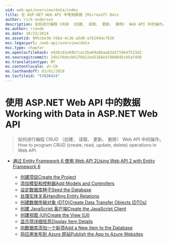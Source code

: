 ```yaml
---
uid: web-api/overview/data/index
title: 在 ASP.NET Web API 中使用数据 |Microsoft Docs
author: rick-anderson
description: 如何进行编程 CRUD （创建、 读取、 更新、 删除） Web API 中的操作。
ms.author: riande
ms.date: 10/23/2014
ms.assetid: 995cbe38-7dbd-4c36-a5d0-a761944c7636
msc.legacyurl: /web-api/overview/data
msc.type: chapter
ms.openlocfilehash: e926c82e84b7cac2ba69a8baa62d2719647523d2
ms.sourcegitcommit: 24b1f6decbb17bb22a45166e5fdb0845c65af498
ms.translationtype: MT
ms.contentlocale: zh-CN
ms.lasthandoff: 03/01/2019
ms.locfileid: "57020424"
---
```

<a name="working-with-data-in-aspnet-web-api"></a><span data-ttu-id="4c9e1-103">使用 ASP.NET Web API 中的数据</span><span class="sxs-lookup"><span data-stu-id="4c9e1-103">Working with Data in ASP.NET Web API</span></span>
====================
> <span data-ttu-id="4c9e1-104">如何进行编程 CRUD （创建、 读取、 更新、 删除） Web API 中的操作。</span><span class="sxs-lookup"><span data-stu-id="4c9e1-104">How to program CRUD (create, read, update, delete) operations in Web API.</span></span>


- [<span data-ttu-id="4c9e1-105">通过 Entity Framework 6 使用 Web API 2</span><span class="sxs-lookup"><span data-stu-id="4c9e1-105">Using Web API 2 with Entity Framework 6</span></span>](using-web-api-with-entity-framework/index.md)

    - [<span data-ttu-id="4c9e1-106">创建项目</span><span class="sxs-lookup"><span data-stu-id="4c9e1-106">Create the Project</span></span>](using-web-api-with-entity-framework/part-1.md)
    - [<span data-ttu-id="4c9e1-107">添加模型和控制器</span><span class="sxs-lookup"><span data-stu-id="4c9e1-107">Add Models and Controllers</span></span>](using-web-api-with-entity-framework/part-2.md)
    - [<span data-ttu-id="4c9e1-108">设定数据库种子</span><span class="sxs-lookup"><span data-stu-id="4c9e1-108">Seed the Database</span></span>](using-web-api-with-entity-framework/part-3.md)
    - [<span data-ttu-id="4c9e1-109">处理实体关系</span><span class="sxs-lookup"><span data-stu-id="4c9e1-109">Handling Entity Relations</span></span>](using-web-api-with-entity-framework/part-4.md)
    - [<span data-ttu-id="4c9e1-110">创建数据传输对象 (DTO)</span><span class="sxs-lookup"><span data-stu-id="4c9e1-110">Create Data Transfer Objects (DTOs)</span></span>](using-web-api-with-entity-framework/part-5.md)
    - [<span data-ttu-id="4c9e1-111">创建 JavaScript 客户端</span><span class="sxs-lookup"><span data-stu-id="4c9e1-111">Create the JavaScript Client</span></span>](using-web-api-with-entity-framework/part-6.md)
    - [<span data-ttu-id="4c9e1-112">创建视图 (UI)</span><span class="sxs-lookup"><span data-stu-id="4c9e1-112">Create the View (UI)</span></span>](using-web-api-with-entity-framework/part-7.md)
    - [<span data-ttu-id="4c9e1-113">显示项详细信息</span><span class="sxs-lookup"><span data-stu-id="4c9e1-113">Display Item Details</span></span>](using-web-api-with-entity-framework/part-8.md)
    - [<span data-ttu-id="4c9e1-114">向数据库添加一个新项</span><span class="sxs-lookup"><span data-stu-id="4c9e1-114">Add a New Item to the Database</span></span>](using-web-api-with-entity-framework/part-9.md)
    - [<span data-ttu-id="4c9e1-115">将应用发布到 Azure 网站</span><span class="sxs-lookup"><span data-stu-id="4c9e1-115">Publish the App to Azure Websites</span></span>](using-web-api-with-entity-framework/part-10.md)
